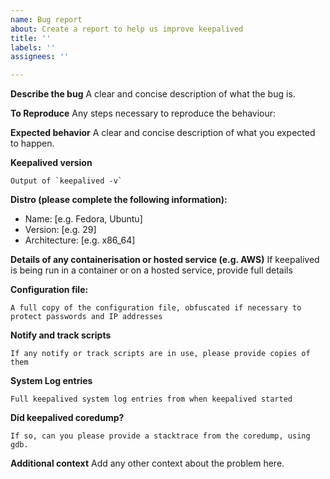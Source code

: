 ```yaml
---
name: Bug report
about: Create a report to help us improve keepalived
title: ''
labels: ''
assignees: ''

---
```


**Describe the bug**
A clear and concise description of what the bug is.

**To Reproduce**
Any steps necessary to reproduce the behaviour:

**Expected behavior**
A clear and concise description of what you expected to happen.

**Keepalived version**
```
Output of `keepalived -v`
```

**Distro (please complete the following information):**
 - Name: [e.g. Fedora, Ubuntu]
 - Version: [e.g. 29]
 - Architecture: [e.g. x86_64]

**Details of any containerisation or hosted service (e.g. AWS)**
If keepalived is being run in a container or on a hosted service, provide full details

**Configuration file:**
```
A full copy of the configuration file, obfuscated if necessary to protect passwords and IP addresses
```

**Notify and track scripts**
```
If any notify or track scripts are in use, please provide copies of them
```

**System Log entries**
```
Full keepalived system log entries from when keepalived started
```

**Did keepalived coredump?**
```
If so, can you please provide a stacktrace from the coredump, using gdb.
```

**Additional context**
Add any other context about the problem here.
